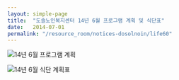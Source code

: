 ```yaml
---
layout: simple-page
title:  "도솔노인복지센터 14년 6월 프로그램 계획 및 식단표"
date:   2014-07-01
permalink: "/resource_room/notices-dosolnoin/life60"
---
```


![14년 6월 프로그램 계획](/resource_room/notices-dosolnoin/files/14년6월프로그램계획및식단표1.png)

![14년 6월 식단 계획표](/resource_room/notices-dosolnoin/files/14년6월프로그램계획및식단표2.png)

